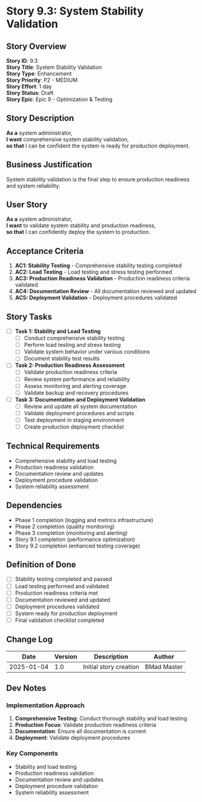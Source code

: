 # Story 9.3: System Stability Validation

## Story Overview
**Story ID**: 9.3  
**Story Title**: System Stability Validation  
**Story Type**: Enhancement  
**Story Priority**: P2 - MEDIUM  
**Story Effort**: 1 day  
**Story Status**: Draft  
**Story Epic**: Epic 9 - Optimization & Testing  

## Story Description
**As a** system administrator,  
**I want** comprehensive system stability validation,  
**so that** I can be confident the system is ready for production deployment.

## Business Justification
System stability validation is the final step to ensure production readiness and system reliability.

## User Story
**As a** system administrator,  
**I want** to validate system stability and production readiness,  
**so that** I can confidently deploy the system to production.

## Acceptance Criteria
1. **AC1: Stability Testing** - Comprehensive stability testing completed
2. **AC2: Load Testing** - Load testing and stress testing performed
3. **AC3: Production Readiness Validation** - Production readiness criteria validated
4. **AC4: Documentation Review** - All documentation reviewed and updated
5. **AC5: Deployment Validation** - Deployment procedures validated

## Story Tasks
- [ ] **Task 1: Stability and Load Testing**
  - [ ] Conduct comprehensive stability testing
  - [ ] Perform load testing and stress testing
  - [ ] Validate system behavior under various conditions
  - [ ] Document stability test results

- [ ] **Task 2: Production Readiness Assessment**
  - [ ] Validate production readiness criteria
  - [ ] Review system performance and reliability
  - [ ] Assess monitoring and alerting coverage
  - [ ] Validate backup and recovery procedures

- [ ] **Task 3: Documentation and Deployment Validation**
  - [ ] Review and update all system documentation
  - [ ] Validate deployment procedures and scripts
  - [ ] Test deployment in staging environment
  - [ ] Create production deployment checklist

## Technical Requirements
- Comprehensive stability and load testing
- Production readiness validation
- Documentation review and updates
- Deployment procedure validation
- System reliability assessment

## Dependencies
- Phase 1 completion (logging and metrics infrastructure)
- Phase 2 completion (quality monitoring)
- Phase 3 completion (monitoring and alerting)
- Story 9.1 completion (performance optimization)
- Story 9.2 completion (enhanced testing coverage)

## Definition of Done
- [ ] Stability testing completed and passed
- [ ] Load testing performed and validated
- [ ] Production readiness criteria met
- [ ] Documentation reviewed and updated
- [ ] Deployment procedures validated
- [ ] System ready for production deployment
- [ ] Final validation checklist completed

## Change Log
| Date | Version | Description | Author |
|------|---------|-------------|---------|
| 2025-01-04 | 1.0 | Initial story creation | BMad Master |

## Dev Notes
### Implementation Approach
1. **Comprehensive Testing**: Conduct thorough stability and load testing
2. **Production Focus**: Validate production readiness criteria
3. **Documentation**: Ensure all documentation is current
4. **Deployment**: Validate deployment procedures

### Key Components
- Stability and load testing
- Production readiness validation
- Documentation review and updates
- Deployment procedure validation
- System reliability assessment
